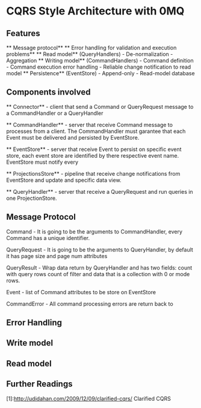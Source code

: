 CQRS Style Architecture with 0MQ
================================

Features
-----------

 ** Message protocol** 
 ** Error handling for validation and execution problems**
 ** Read model** (QueryHandlers)
	 - De-normalization
	 -  Aggregation
 ** Writing model** (CommandHandlers)
	 - Command definition
	 - Command execution error handling
	 - Reliable change notification to read model
 ** Persistence** (EventStore)
	 - Append-only
	 - Read-model database

Components involved
---------------------------

** Connector** - client that send a Command or QueryRequest message to a CommandHandler or a QueryHandler

** CommandHandler** - server that receive Command message to processes from a client. The CommandHandler must garantee that each Event must be delivered and persisted by EventStore.

** EventStore** - server that receive Event to persist on specific event store, each event store are identified by there respective event name. EventStore must notify every 

** ProjectionsStore** - pipeline that receive change notifications from EventStore and update and specific data view. 

** QueryHandler** - server that receive a QueryRequest and run queries in one ProjectionStore.

Message Protocol
----------------------

Command - It is going to be the arguments to CommandHandler, every Command has a unique identifier.

QueryRequest - It is going to be the arguments to QueryHandler, by default it has page size and page num attributes

QueryResult - Wrap data return by QueryHandler and has two fields: count with query rows count of filter and data that is a collection with 0 or mode rows.

Event - list of Command attributes to be store on EventStore

CommandError - All command processing errors are return back to 

Error Handling
------------------


Write model
---------------


Read model
---------------


Further Readings
----------------

 [1]:http://udidahan.com/2009/12/09/clarified-cqrs/  Clarified CQRS 